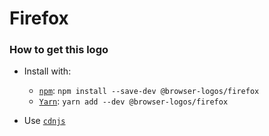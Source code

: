 # Firefox

### How to get this logo

* Install with:

  * [`npm`](https://www.npmjs.com/): `npm install --save-dev @browser-logos/firefox`
  * [`Yarn`](https://yarnpkg.com/): `yarn add --dev @browser-logos/firefox`

* Use [`cdnjs`](https://cdnjs.com/libraries/browser-logos)
